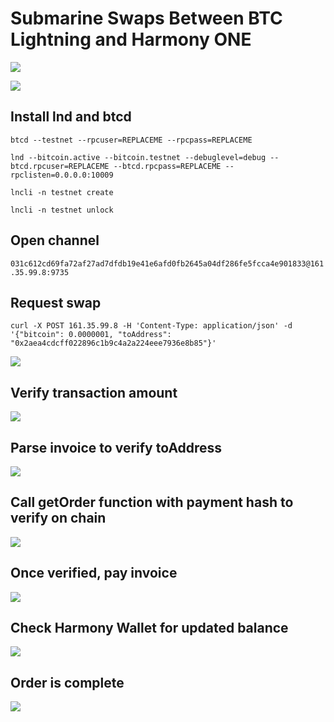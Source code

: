 # Submarine Swaps Between BTC Lightning and Harmony ONE

![](https://user-images.githubusercontent.com/19412160/107598894-0463c280-6bed-11eb-80f1-a35b18d6d435.png)

<a href="https://www.youtube.com/watch?v=3ZFBG7Z2puU">
<img src="https://user-images.githubusercontent.com/19412160/107597893-142dd780-6bea-11eb-87cc-04c64ed9d9f6.png"/>
</a>

## Install lnd and btcd

```
btcd --testnet --rpcuser=REPLACEME --rpcpass=REPLACEME
```

```
lnd --bitcoin.active --bitcoin.testnet --debuglevel=debug --btcd.rpcuser=REPLACEME --btcd.rpcpass=REPLACEME --rpclisten=0.0.0.0:10009
```

```
lncli -n testnet create
```

```
lncli -n testnet unlock
```

## Open channel

`031c612cd69fa72af27ad7dfdb19e41e6afd0fb2645a04df286fe5fcca4e901833@161.35.99.8:9735`

## Request swap

```
curl -X POST 161.35.99.8 -H 'Content-Type: application/json' -d '{"bitcoin": 0.0000001, "toAddress": "0x2aea4cdcff022896c1b9c4a2a224eee7936e8b85"}'
```

![](https://user-images.githubusercontent.com/19412160/107597088-a1bbf800-6be7-11eb-959d-6ac862a6fe4d.png)

## Verify transaction amount

![](https://user-images.githubusercontent.com/19412160/107597172-de87ef00-6be7-11eb-9a0f-a32bd4cd4e26.png)

## Parse invoice to verify toAddress

![](https://user-images.githubusercontent.com/19412160/107597225-05debc00-6be8-11eb-832e-a407466980ae.png)

## Call getOrder function with payment hash to verify on chain

![](https://user-images.githubusercontent.com/19412160/107597281-2e66b600-6be8-11eb-9c00-3e1fe7b3a18c.png)

## Once verified, pay invoice

![](https://user-images.githubusercontent.com/19412160/107597420-93221080-6be8-11eb-9220-e0c9818c9d4a.png)

## Check Harmony Wallet for updated balance

![](https://user-images.githubusercontent.com/19412160/107597469-b64cc000-6be8-11eb-88d7-49f74d630908.png)

## Order is complete

![](https://user-images.githubusercontent.com/19412160/107597513-d67c7f00-6be8-11eb-8d9a-c7787305e773.png)
